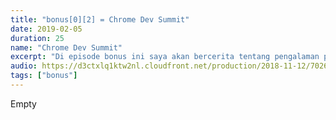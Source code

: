 ```yaml
---
title: "bonus[0][2] = Chrome Dev Summit"
date: 2019-02-05
duration: 25
name: "Chrome Dev Summit"
excerpt: "Di episode bonus ini saya akan bercerita tentang pengalaman pertama saya menghadiri Chrome Dev Summit 2018."
audio: https://d3ctxlq1ktw2nl.cloudfront.net/production/2018-11-12/7026762-44100-2-a5327c74f4432.m4a
tags: ["bonus"]
---
```


Empty
